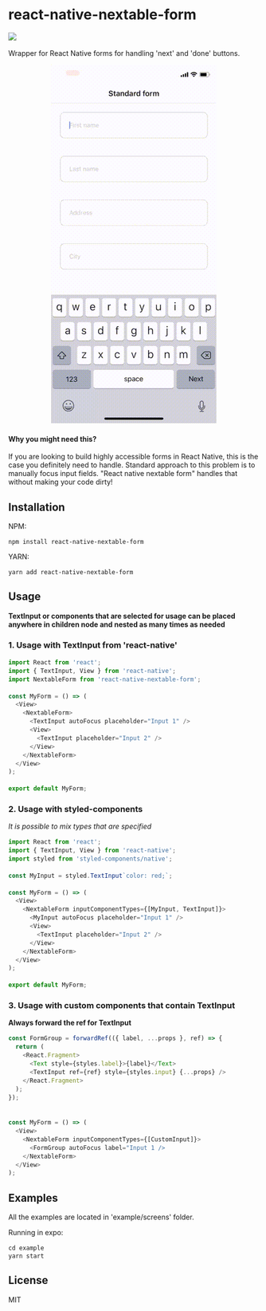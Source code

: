 # react-native-nextable-form

![](https://travis-ci.com/harisb2012/react-native-nextable-form.svg?token=ReykppoYkJsKyTwd8HL2&branch=master)

Wrapper for React Native forms for handling 'next' and 'done' buttons.

<p align="center">
  <img src="demo.gif" />
</p>

#### Why you might need this?

If you are looking to build highly accessible forms in React Native, this is the case you definitely need to handle. Standard approach to this problem is to manually focus input fields. "React native nextable form" handles that without making your code dirty!

## Installation

NPM:

```
npm install react-native-nextable-form
```

YARN:

```
yarn add react-native-nextable-form
```

## Usage

__TextInput or components that are selected for usage can be placed anywhere in children node and nested as many times as needed__

### 1. Usage with TextInput from 'react-native'

```typescript
import React from 'react';
import { TextInput, View } from 'react-native';
import NextableForm from 'react-native-nextable-form';

const MyForm = () => (
  <View>
    <NextableForm>
      <TextInput autoFocus placeholder="Input 1" />
      <View>
        <TextInput placeholder="Input 2" />
      </View>
    </NextableForm>
  </View>
);

export default MyForm;
```

### 2. Usage with styled-components

*It is possible to mix types that are specified*

```typescript
import React from 'react';
import { TextInput, View } from 'react-native';
import styled from 'styled-components/native';

const MyInput = styled.TextInput`color: red;`;

const MyForm = () => (
  <View>
    <NextableForm inputComponentTypes={[MyInput, TextInput]}>
      <MyInput autoFocus placeholder="Input 1" />
      <View>
        <TextInput placeholder="Input 2" />
      </View>
    </NextableForm>
  </View>
);

export default MyForm;
```

### 3. Usage with custom components that contain TextInput

__Always forward the ref for TextInput__

```typescript
const FormGroup = forwardRef(({ label, ...props }, ref) => {
  return (
    <React.Fragment>
      <Text style={styles.label}>{label}</Text>
      <TextInput ref={ref} style={styles.input} {...props} />
    </React.Fragment>
  );
});


const MyForm = () => (
  <View>
    <NextableForm inputComponentTypes={[CustomInput]}>
      <FormGroup autoFocus label="Input 1 />
    </NextableForm>
  </View>
);
```

## Examples

All the examples are located in 'example/screens' folder.

Running in expo:

```
cd example
yarn start
```

## License

MIT
